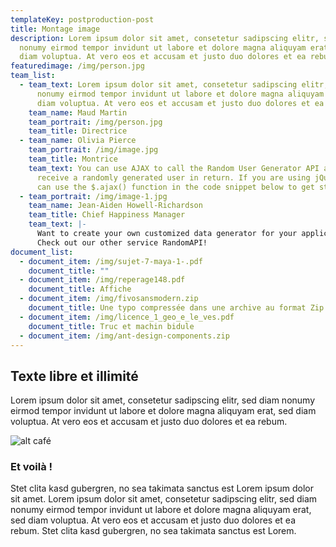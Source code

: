 ```yaml
---
templateKey: postproduction-post
title: Montage image
description: Lorem ipsum dolor sit amet, consetetur sadipscing elitr, sed diam
  nonumy eirmod tempor invidunt ut labore et dolore magna aliquyam erat, sed
  diam voluptua. At vero eos et accusam et justo duo dolores et ea rebum.
featuredimage: /img/person.jpg
team_list:
  - team_text: Lorem ipsum dolor sit amet, consetetur sadipscing elitr, sed diam
      nonumy eirmod tempor invidunt ut labore et dolore magna aliquyam erat, sed
      diam voluptua. At vero eos et accusam et justo duo dolores et ea rebum.
    team_name: Maud Martin
    team_portrait: /img/person.jpg
    team_title: Directrice
  - team_name: Olivia Pierce
    team_portrait: /img/image.jpg
    team_title: Montrice
    team_text: You can use AJAX to call the Random User Generator API and will
      receive a randomly generated user in return. If you are using jQuery, you
      can use the $.ajax() function in the code snippet below to get started.
  - team_portrait: /img/image-1.jpg
    team_name: Jean-Aiden Howell-Richardson
    team_title: Chief Happiness Manager
    team_text: |-
      Want to create your own customized data generator for your application?
      Check out our other service RandomAPI!
document_list:
  - document_item: /img/sujet-7-maya-1-.pdf
    document_title: ""
  - document_item: /img/reperage148.pdf
    document_title: Affiche
  - document_item: /img/fivosansmodern.zip
    document_title: Une typo compressée dans une archive au format Zip
  - document_item: /img/licence_1_geo_e_le_ves.pdf
    document_title: Truc et machin bidule
  - document_item: /img/ant-design-components.zip
---
```

## Texte libre et illimité

Lorem ipsum dolor sit amet, consetetur sadipscing elitr, sed diam nonumy eirmod tempor invidunt ut labore et dolore magna aliquyam erat, sed diam voluptua. At vero eos et accusam et justo duo dolores et ea rebum.

![alt café](/img/flavor_wheel.jpg "ça sent bon le title !")

### Et voilà !

Stet clita kasd gubergren, no sea takimata sanctus est Lorem ipsum dolor sit amet. Lorem ipsum dolor sit amet, consetetur sadipscing elitr, sed diam nonumy eirmod tempor invidunt ut labore et dolore magna aliquyam erat, sed diam voluptua. At vero eos et accusam et justo duo dolores et ea rebum. Stet clita kasd gubergren, no sea takimata sanctus est Lorem.